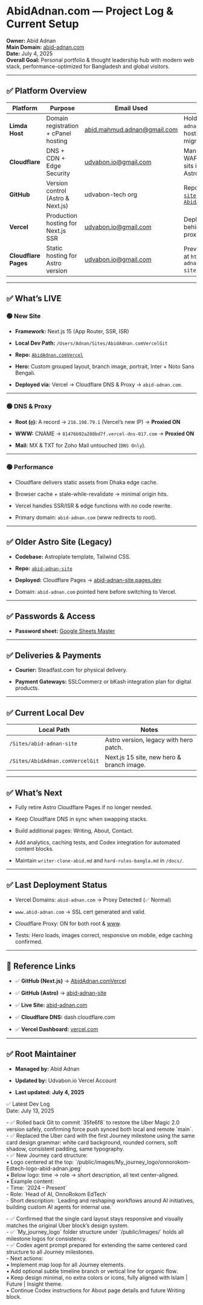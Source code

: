 # **AbidAdnan.com — Project Log & Current Setup**

**Owner:** Abid Adnan  
 **Main Domain:** [abid-adnan.com](https://abid-adnan.com)  
 **Date:** July 4, 2025  
 **Overall Goal:** Personal portfolio & thought leadership hub with modern web stack, performance-optimized for Bangladesh and global visitors.

---

## **✅ Platform Overview**

| Platform | Purpose | Email Used | Notes |
| ----- | ----- | ----- | ----- |
| **Limda Host** | Domain registration \+ cPanel hosting | abid.mahmud.adnan@gmail.com | Holds domain `abid-adnan.com`; cPanel hosting used before migration. |
| **Cloudflare** | DNS \+ CDN \+ Edge Security | udvabon.io@gmail.com | Manages DNS, SSL, WAF, edge cache; sits in front of both Astro & Vercel. |
| **GitHub** | Version control (Astro & Next.js) | udvabon-tech org | Repos: [`abid-adnan-site`](https://github.com/udvabon-tech/abid-adnan-site) & [`AbidAdnan.comVercel`](https://github.com/udvabon-tech/AbidAdnan.comVercel) |
| **Vercel** | Production hosting for Next.js SSR | udvabon.io@gmail.com | Deploys Next.js site behind Cloudflare proxy. |
| **Cloudflare Pages** | Static hosting for Astro version | udvabon.io@gmail.com | Previous Astro site at `https://abid-adnan-site.pages.dev`. |

---

## **✅ What’s LIVE**

### **🟢 New Site**

* **Framework:** Next.js 15 (App Router, SSR, ISR)

* **Local Dev Path:** `/Users/Adnan/Sites/AbidAdnan.comVercelGit`

* **Repo:** [`AbidAdnan.comVercel`](https://github.com/udvabon-tech/AbidAdnan.comVercel)

* **Hero:** Custom grouped layout, branch image, portrait, Inter \+ Noto Sans Bengali.

* **Deployed via:** Vercel → Cloudflare DNS & Proxy → `abid-adnan.com`.

---

### **🟢 DNS & Proxy**

* **Root (`@`):** A record → `216.198.79.1` (Vercel’s new IP) → **Proxied ON**

* **WWW:** CNAME → `81476b92a208bd7f.vercel-dns-017.com` → **Proxied ON**

* **Mail:** MX & TXT for Zoho Mail untouched (`DNS Only`).

---

### **🟢 Performance**

* Cloudflare delivers static assets from Dhaka edge cache.

* Browser cache \+ stale-while-revalidate → minimal origin hits.

* Vercel handles SSR/ISR & edge functions with no code rewrite.

* Primary domain: `abid-adnan.com` (www redirects to root).

---

## **✅ Older Astro Site (Legacy)**

* **Codebase:** Astroplate template, Tailwind CSS.

* **Repo:** [`abid-adnan-site`](https://github.com/udvabon-tech/abid-adnan-site)

* **Deployed:** Cloudflare Pages → [abid-adnan-site.pages.dev](https://abid-adnan-site.pages.dev)

* Domain: `abid-adnan.com` pointed here before switching to Vercel.

---

## **✅ Passwords & Access**

* **Password sheet:** [Google Sheets Master](https://docs.google.com/spreadsheets/d/1d6ep91FMHaiMvXs_8athXWqJwQPfvXWbqqPwxpofZrY/edit?gid=0#gid=0)

---

## **✅ Deliveries & Payments**

* **Courier:** Steadfast.com for physical delivery.

* **Payment Gateways:** SSLCommerz or bKash integration plan for digital products.

---

## **✅ Current Local Dev**

| Local Path | Notes |
| ----- | ----- |
| `/Sites/abid-adnan-site` | Astro version, legacy with hero patch. |
| `/Sites/AbidAdnan.comVercelGit` | Next.js 15 site, new hero & branch image. |

---

## **✅ What’s Next**

* Fully retire Astro Cloudflare Pages if no longer needed.

* Keep Cloudflare DNS in sync when swapping stacks.

* Build additional pages: Writing, About, Contact.

* Add analytics, caching tests, and Codex integration for automated content blocks.

* Maintain `writer-clone-abid.md` and `hard-rules-bangla.md` in `/docs/`.

---

## **✅ Last Deployment Status**

* Vercel Domains: `abid-adnan.com` → Proxy Detected (✅ Normal)

* `www.abid-adnan.com` → SSL cert generated and valid.

* Cloudflare Proxy: ON for both root & [www](http://www).

* Tests: Hero loads, images correct, responsive on mobile, edge caching confirmed.

---

## **📌 Reference Links**

* ✅ **GitHub (Next.js)** → [AbidAdnan.comVercel](https://github.com/udvabon-tech/AbidAdnan.comVercel)

* ✅ **GitHub (Astro)** → [abid-adnan-site](https://github.com/udvabon-tech/abid-adnan-site)

* ✅ **Live Site:** [abid-adnan.com](https://abid-adnan.com)

* ✅ **Cloudflare DNS:** dash.cloudflare.com

* ✅ **Vercel Dashboard:** [vercel.com](https://vercel.com)

---

## **✅ Root Maintainer**

* **Managed by:** Abid Adnan

* **Updated by:** Udvabon.io Vercel Account

* **Last updated:** **July 4, 2025**

✅ Latest Dev Log    
Date: July 13, 2025

\- ✅ Rolled back Git to commit \`35fe6f8\` to restore the Uber Magic 2.0 version safely, confirming force push synced both local and remote \`main\`.  
\- ✅ Replaced the Uber card with the first Journey milestone using the same card design grammar: white card background, rounded corners, soft shadow, consistent padding, same typography.  
\- ✅ New Journey card structure:  
   • Logo centered at the top: \`/public/images/My\_journey\_logo/onnorokom-Edtech-logo-abid-adnan.jpeg\`  
   • Below logo: time → role → short description, all text center-aligned.  
   • Example content:    
     \- Time: \`2024 – Present\`    
     \- Role: \`Head of AI, OnnoRokom EdTech\`    
     \- Short description: \`Leading and reshaping workflows around AI initiatives, building custom AI agents for internal use.\`

\- ✅ Confirmed that the single card layout stays responsive and visually matches the original Uber block’s design system.  
\- ✅ \`My\_journey\_logo\` folder structure under \`/public/images/\` holds all milestone logos for consistency.  
\- ✅ Codex agent prompt prepared for extending the same centered card structure to all Journey milestones.  
\- Next actions:  
   • Implement map loop for all Journey elements.  
   • Add optional subtle timeline branch or vertical line for organic flow.  
   • Keep design minimal, no extra colors or icons, fully aligned with Islam | Future | Insight theme.  
   • Continue Codex instructions for About page details and future Writing block.

